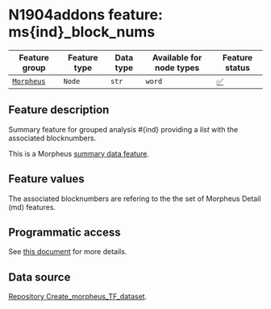 # N1904addons feature: ms{ind}_block_nums

Feature group |Feature type | Data type | Available for node types | Feature status
---  | --- | --- | --- | ---
[`Morpheus`](README.md#feature-group-morpheus-analyses-meta-and-summary) | `Node` | `str` | `word` | [✅](featurestatus.md#Trustworthy "Trustworthy")

## Feature description

Summary feature for grouped analysis #{ind} providing a *list* with the associated blocknumbers.

This is a Morpheus [summary data feature](../using_the_morpheus_features.md#morpheus-feature-classes).

## Feature values

The associated blocknumbers are refering to the the set of Morpheus Detail (md) features.

## Programmatic access

See [this document](../using_the_morpheus_features.md) for more details.

## Data source

[Repository Create_morpheus_TF_dataset](https://tonyjurg.github.io/Create_morpheus_TF_dataset/).
